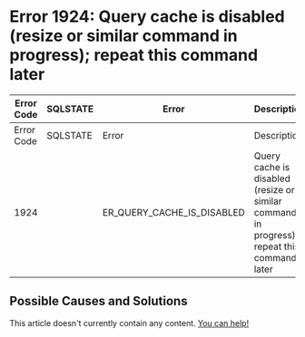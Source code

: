 
# Error 1924: Query cache is disabled (resize or similar command in progress); repeat this command later


| Error Code | SQLSTATE | Error | Description |
| --- | --- | --- | --- |
| Error Code | SQLSTATE | Error | Description |
| 1924 |  | ER_QUERY_CACHE_IS_DISABLED | Query cache is disabled (resize or similar command in progress); repeat this command later |




## Possible Causes and Solutions


This article doesn't currently contain any content. [You can help!](/kb/en/writing-and-editing-knowledge-base-articles/)

